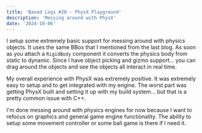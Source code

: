 ```yaml
---
title: 'Based Logs #20 - PhysX Playground'
description: 'Messing around with PhysX'
date: '2024-10-06'
---
```


I setup some extremely basic support for messing around with physics objects. It uses the same BBox that I mentioned from the last blog. As soon as you attach a `RigidBody` component it converts the physics body from static to dynamic. Since I have object picking and gizmo support... you can drag around the objects and see the objects all interact in real time.

My overall experience with PhysX was extremely positive. It was extremely easy to setup and to get integrated with my engine. The worst part was getting PhysX built and setting it up with my build system... but that is a pretty common issue with C++.

I'm done messing around with physics engines for now because I want to refocus on graphics and general game engine functionality. The ability to setup some movement controller or some ball game is there if I need it.

<Youtube id="lY5LsbUydl4" />
